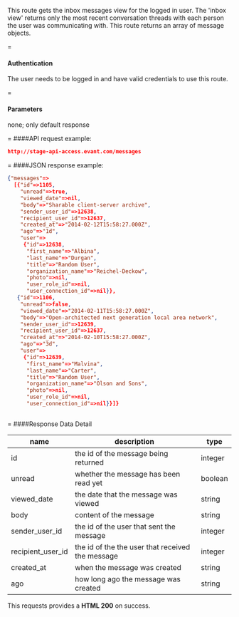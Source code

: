 <!-- --- title: GET /messages -->

This route gets the inbox messages view for the logged in user. The 'inbox view' returns only the most recent conversation threads with each person the user was communicating with. This route returns an array of message objects.

=
#### Authentication
The user needs to be logged in and have valid credentials to use this route.

=
#### Parameters
none; only default response

=
####API request example:
```json
http://stage-api-access.evant.com/messages
```

=
####JSON response example:

```json
{"messages"=>
  [{"id"=>1105,
    "unread"=>true,
    "viewed_date"=>nil,
    "body"=>"Sharable client-server archive",
    "sender_user_id"=>12638,
    "recipient_user_id"=>12637,
    "created_at"=>"2014-02-12T15:58:27.000Z",
    "ago"=>"1d",
    "user"=>
     {"id"=>12638,
      "first_name"=>"Albina",
      "last_name"=>"Durgan",
      "title"=>"Random User",
      "organization_name"=>"Reichel-Deckow",
      "photo"=>nil,
      "user_role_id"=>nil,
      "user_connection_id"=>nil}},
   {"id"=>1106,
    "unread"=>false,
    "viewed_date"=>"2014-02-11T15:58:27.000Z",
    "body"=>"Open-architected next generation local area network",
    "sender_user_id"=>12639,
    "recipient_user_id"=>12637,
    "created_at"=>"2014-02-10T15:58:27.000Z",
    "ago"=>"3d",
    "user"=>
     {"id"=>12639,
      "first_name"=>"Malvina",
      "last_name"=>"Carter",
      "title"=>"Random User",
      "organization_name"=>"Olson and Sons",
      "photo"=>nil,
      "user_role_id"=>nil,
      "user_connection_id"=>nil}}]}
 
```
=
####Response Data Detail

| name              | description                                      | type    |
|-------------------|--------------------------------------------------|---------|
| id                | the id of the message being returned             | integer |
| unread            | whether the message has been read yet            | boolean |
| viewed_date       | the date that the message was viewed             | string  |
| body              | content of the message                           | string  |
| sender_user_id    | the id of the user that sent the message         | integer |
| recipient_user_id | the id of the the user that received the message | integer |
| created_at        | when the message was created                     | string  |
| ago               | how long ago the message was created             | string  |

This requests provides a <strong>HTML 200</strong> on success.